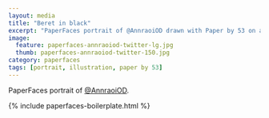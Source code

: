 ```yaml
---
layout: media
title: "Beret in black"
excerpt: "PaperFaces portrait of @AnnraoiOD drawn with Paper by 53 on an iPad."
image: 
  feature: paperfaces-annraoiod-twitter-lg.jpg
  thumb: paperfaces-annraoiod-twitter-150.jpg
category: paperfaces
tags: [portrait, illustration, paper by 53]
---
```


PaperFaces portrait of [@AnnraoiOD](http://twitter.com/AnnraoiOD).

{% include paperfaces-boilerplate.html %}